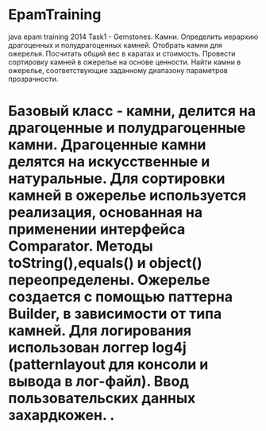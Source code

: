 EpamTraining
============


 java epam training 2014
 Task1 - Gemstones.
 Камни. Определить иерархию драгоценных и полудрагоценных камней. Отобрать
 камни для ожерелья. Посчитать общий вес в каратах и стоимость. Провести
 сортировку камней в ожерелье на основе ценности. Найти камни в
 ожерелье, соответствующие заданному диапазону параметров прозрачности.
 
 Базовый класс - камни, делится на драгоценные и полудрагоценные камни. 
 Драгоценные камни делятся на искусственные и натуральные. 
 Для сортировки
 камней в ожерелье используется реализация, основанная на применении 
 интерфейса Comparator. Методы toString(),equals() и object() переопределены.
 Ожерелье создается с помощью паттерна Builder, в зависимости от типа камней.
 Для логирования использован логгер log4j (patternlayout для консоли и вывода
 в лог-файл). 
 Ввод пользовательских данных захардкожен.
 .
=======
